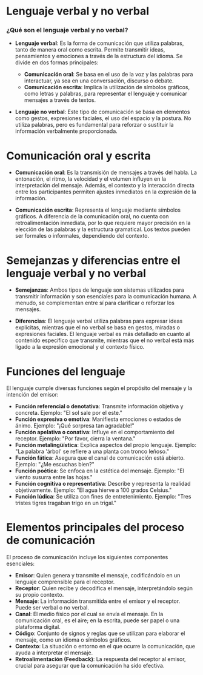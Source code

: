 # **Lenguaje verbal y no verbal**

### ¿Qué son el lenguaje verbal y no verbal?

- **Lenguaje verbal**: Es la forma de comunicación que utiliza palabras, tanto de manera oral como escrita. Permite transmitir ideas, pensamientos y emociones a través de la estructura del idioma. Se divide en dos formas principales:
  - **Comunicación oral**: Se basa en el uso de la voz y las palabras para interactuar, ya sea en una conversación, discurso o debate.
  - **Comunicación escrita**: Implica la utilización de símbolos gráficos, como letras y palabras, para representar el lenguaje y comunicar mensajes a través de textos.

- **Lenguaje no verbal**: Este tipo de comunicación se basa en elementos como gestos, expresiones faciales, el uso del espacio y la postura. No utiliza palabras, pero es fundamental para reforzar o sustituir la información verbalmente proporcionada.

# **Comunicación oral y escrita**

- **Comunicación oral**: Es la transmisión de mensajes a través del habla. La entonación, el ritmo, la velocidad y el volumen influyen en la interpretación del mensaje. Además, el contexto y la interacción directa entre los participantes permiten ajustes inmediatos en la expresión de la información.

- **Comunicación escrita**: Representa el lenguaje mediante símbolos gráficos. A diferencia de la comunicación oral, no cuenta con retroalimentación inmediata, por lo que requiere mayor precisión en la elección de las palabras y la estructura gramatical. Los textos pueden ser formales o informales, dependiendo del contexto.

# **Semejanzas y diferencias entre el lenguaje verbal y no verbal**

- **Semejanzas**: Ambos tipos de lenguaje son sistemas utilizados para transmitir información y son esenciales para la comunicación humana. A menudo, se complementan entre sí para clarificar o reforzar los mensajes.

- **Diferencias**: El lenguaje verbal utiliza palabras para expresar ideas explícitas, mientras que el no verbal se basa en gestos, miradas o expresiones faciales. El lenguaje verbal es más detallado en cuanto al contenido específico que transmite, mientras que el no verbal está más ligado a la expresión emocional y el contexto físico.

# **Funciones del lenguaje**

El lenguaje cumple diversas funciones según el propósito del mensaje y la intención del emisor:

- **Función referencial o denotativa**: Transmite información objetiva y concreta. Ejemplo: "El sol sale por el este."
- **Función expresiva o emotiva**: Manifiesta emociones o estados de ánimo. Ejemplo: "¡Qué sorpresa tan agradable!"
- **Función apelativa o conativa**: Influye en el comportamiento del receptor. Ejemplo: "Por favor, cierra la ventana."
- **Función metalingüística**: Explica aspectos del propio lenguaje. Ejemplo: "La palabra 'árbol' se refiere a una planta con tronco leñoso."
- **Función fática**: Asegura que el canal de comunicación está abierto. Ejemplo: "¿Me escuchas bien?"
- **Función poética**: Se enfoca en la estética del mensaje. Ejemplo: "El viento susurra entre las hojas."
- **Función cognitiva o representativa**: Describe y representa la realidad objetivamente. Ejemplo: "El agua hierve a 100 grados Celsius."
- **Función lúdica**: Se utiliza con fines de entretenimiento. Ejemplo: "Tres tristes tigres tragaban trigo en un trigal."

# **Elementos principales del proceso de comunicación**

El proceso de comunicación incluye los siguientes componentes esenciales:

- **Emisor**: Quien genera y transmite el mensaje, codificándolo en un lenguaje comprensible para el receptor.
- **Receptor**: Quien recibe y decodifica el mensaje, interpretándolo según su propio contexto.
- **Mensaje**: La información transmitida entre el emisor y el receptor. Puede ser verbal o no verbal.
- **Canal**: El medio físico por el cual se envía el mensaje. En la comunicación oral, es el aire; en la escrita, puede ser papel o una plataforma digital.
- **Código**: Conjunto de signos y reglas que se utilizan para elaborar el mensaje, como un idioma o símbolos gráficos.
- **Contexto**: La situación o entorno en el que ocurre la comunicación, que ayuda a interpretar el mensaje.
- **Retroalimentación (Feedback)**: La respuesta del receptor al emisor, crucial para asegurar que la comunicación ha sido efectiva.